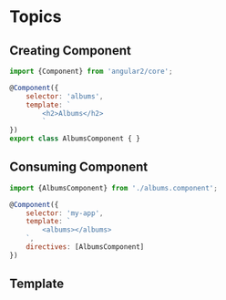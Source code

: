 

# Topics

## Creating Component

```javascript
import {Component} from 'angular2/core';

@Component({
    selector: 'albums',
    template: `
        <h2>Albums</h2>
        `
})
export class AlbumsComponent { }
```

## Consuming Component

```javascript
import {AlbumsComponent} from './albums.component';

@Component({
    selector: 'my-app',
    template: `
        <albums></albums>
    `,
    directives: [AlbumsComponent]
})
```

## Template    